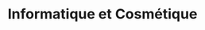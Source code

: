 ---
title: "Informatique et Cosmétique"
url: /saint-jean-du-gard/informatique-et-cosmetique/
shop: ordinateur
---